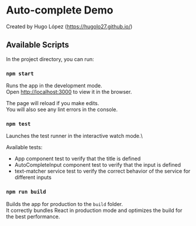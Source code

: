 # Auto-complete Demo

Created by Hugo López (https://hugolo27.github.io/)

## Available Scripts

In the project directory, you can run:

### `npm start`

Runs the app in the development mode.\
Open [http://localhost:3000](http://localhost:3000) to view it in the browser.

The page will reload if you make edits.\
You will also see any lint errors in the console.

### `npm test`

Launches the test runner in the interactive watch mode.\

Available tests: 
- App component test to verify that the title is defined
- AutoCompleteInput component test to verify that the input is defined
- text-matcher service test to verify the correct behavior of the service for different inputs

### `npm run build`

Builds the app for production to the `build` folder.\
It correctly bundles React in production mode and optimizes the build for the best performance.